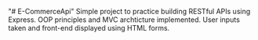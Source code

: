 "# E-CommerceApi" 
Simple project to practice building RESTful APIs using Express.
OOP principles and MVC archticture implemented.
User inputs taken and front-end displayed using HTML forms.